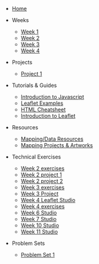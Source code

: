 * [Home](/README.md)

* Weeks
    * [Week 1](weeks/week_01.md)
    * [Week 2](weeks/week_02.md)
    * [Week 3](weeks/week_03.md)
    * [Week 4](weeks/week_04.md)



* Projects
    * [Project 1](projects/project_01.md)



* Tutorials & Guides
    * [Introduction to Javascript](tutorials_guides/intro-to-javascript.md)
    * [Leaflet Examples](tutorials_guides/leaflet_examples/README.md)
    * [HTML Cheatsheet ](https://drive.google.com/file/d/1V_Th2OPnb6FcRVPMcpqeWigFD7DC1XYx/view?usp=sharing)
    * [Introduction to Leaflet](tutorials_guides/introduction-to-leaflet.md)
    
* Resources
    * [Mapping/Data Resources](resources/mapping_and_data.md)
    * [Mapping Projects & Artworks](resources/projects_and_artworks.md)

* Technical Exercises
    * [Week 2 exercises](tutorials_guides/exercises/week_02_exercises.md)
    * [Week 2 project 1](tutorials_guides/exercises/week_02_proj.md)
    * [Week 2 project 2](tutorials_guides/exercises/week_02_proj2.md)
    * [Week 3 exercises](tutorials_guides/exercises/week_03_exercises.md)
    * [Week 3 Project](tutorials_guides/exercises/week_03_proj.md)
    * [Week 4 Leaflet Studio](tutorials_guides/exercises/week_04_leaflet_studio.md)
    * [Week 4 exercises](tutorials_guides/exercises/week_04_exercises.md)
    * [Week 6 Studio](tutorials_guides/exercises/week_06_studio1/README.md)
    * [Week 7 Studio](tutorials_guides/exercises/week_06_studio2/Kepler_studio.md)
    * [Week 10 Studio](tutorials_guides/exercises/week_09_studio.md)
    * [Week 11 Studio](tutorials_guides/exercises/week_10_studio.md)  
    
* Problem Sets
    * [Problem Set 1](problem_sets/problem_set_one.md)